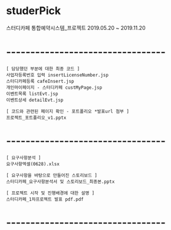 # studerPick
스터디카페 통합예약시스템_프로젝트
    2019.05.20 ~ 2019.11.20
    
    
# ---------------------------------
    [ 담당했던 부분에 대한 최종 코드 ]
    사업자등록번호 입력 insertLicenseNumber.jsp
    스터디카페등록 cafeInsert.jsp
    개인마이페이지 - 스터디카페 custMyPage.jsp
    이벤트목록 listEvt.jsp
    이벤트상세 detailEvt.jsp

    [ 코드와 관련된 페이지 확인 - 포트폴리오 *발표url 첨부 ]
    프로젝트_포트폴리오_v1.pptx
# ---------------------------------

    [ 요구사항분석 ]
    요구사항엑셀(0628).xlsx
    
    [ 요구사항을 바탕으로 만들어진 스토리보드 ]
    스터디카페_요구사항분석서 및 스토리보드_최종본.pptx
    
    [ 프로젝트 시작 및 진행배경에 대한 설명 ]
    스터디카페_1차프로젝트 발표 pdf.pdf
    
# ---------------------------------



